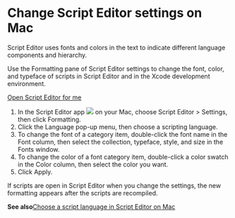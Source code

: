 # Change Script Editor settings on Mac

Script Editor uses fonts and colors in the text to indicate different language components and hierarchy.

Use the Formatting pane of Script Editor settings to change the font, color, and typeface of scripts in Script Editor and in the Xcode development environment.

[Open Script Editor for me](x-help-action://openApp?bundleId=com.apple.ScriptEditor2)

1. In the Script Editor app ![](https://help.apple.com/assets/67DB7E842551EA97CB00BED5/67DB7E8502C5F38AAF0D7DC6/en_US/2d1774dafc25e40f6f806216d54cdf01.png) on your Mac, choose Script Editor &gt; Settings, then click Formatting.
2. Click the Language pop-up menu, then choose a scripting language.
3. To change the font of a category item, double-click the font name in the Font column, then select the collection, typeface, style, and size in the Fonts window.
4. To change the color of a font category item, double-click a color swatch in the Color column, then select the color you want.
5. Click Apply.

If scripts are open in Script Editor when you change the settings, the new formatting appears after the scripts are recompiled.

**See also**[Choose a script language in Script Editor on Mac](https://support.apple.com/guide/script-editor/choose-a-script-language-scpedt1079/2.11/mac/26)
